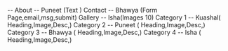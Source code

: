 --
About       -- Puneet (Text )
Contact     -- Bhawya (Form Page,email,msg,submit)
Gallery     -- Isha(Images 10)
Category 1  -- Kuashal( Heading,Image,Desc,)
Category 2  -- Puneet ( Heading,Image,Desc,)
Category 3  -- Bhawya ( Heading,Image,Desc,)
Category 4  -- Isha ( Heading,Image,Desc,)
